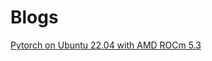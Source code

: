 # Blogs

[Pytorch on Ubuntu 22.04 with AMD ROCm 5.3](https://newell.github.io/blogs/pytroch-ubuntu-22.04-amd-install)
